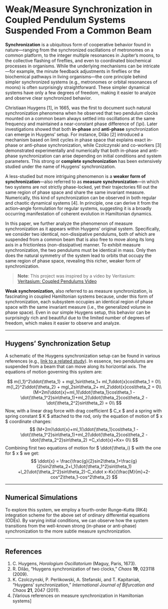 # Weak/Measure Synchronization in Coupled Pendulum Systems Suspended From a Common Beam

**Synchronization** is a ubiquitous form of cooperative behavior found in nature—ranging from the synchronized oscillations of metronomes on a common platform, to the integer multiple resonances in Jupiter’s moons, to the collective flashing of fireflies, and even to coordinated biochemical processes in organisms. While the underlying mechanisms can be intricate—for example, the minute feedback adjustments in fireflies or the biochemical pathways in living organisms—the core principle behind simpler synchronized systems (e.g., metronomes or orbital resonances of moons) is often surprisingly straightforward. These simpler dynamical systems have only a few degrees of freedom, making it easier to analyze and observe clear synchronized behavior.

Christiaan Huygens [1], in 1665, was the first to document such natural synchronization phenomena when he observed that two pendulum clocks mounted on a common beam always settled into oscillations at the same frequency and maintained a near-constant phase difference of \(\pi\). Later investigations showed that both **in-phase** and **anti-phase** synchronization can emerge in Huygens’ setup. For instance, Dilão [2] introduced a mechanism based on limit cycles in phase space that explains exact in-phase or anti-phase synchronization, while Czolczynski and co-workers [3] demonstrated experimentally and numerically that both in-phase and anti-phase synchronization can arise depending on initial conditions and system parameters. This strong or **complete synchronization** has been extensively studied under the name of Huygens’ synchronization.

A less-studied but more intriguing phenomenon is a **weaker form of synchronization**—also referred to as **measure synchronization**—in which two systems are not strictly phase-locked, yet their trajectories fill out the same region of phase space and share the same invariant measure. Numerically, this kind of synchronization can be observed in both regular and chaotic dynamical systems [4]. In principle, one can derive it from the action–angle formulation for regular systems, suggesting it is a broadly occurring manifestation of coherent evolution in Hamiltonian dynamics.

In this paper, we further analyze the phenomenon of measure synchronization as it appears within Huygens’ original system. Specifically, we consider two identical, non-dissipative pendulums, both of which are suspended from a common beam that is also free to move along its long axis in a frictionless (non-dissipative) manner. To exhibit measure synchronization, the two pendulums must be identical in mass. Only then does the natural symmetry of the system lead to orbits that occupy the same region of phase space, revealing this richer, weaker form of synchronization.

> **Note**: This project was inspired by a video by Veritasium:  
> [Veritasium: Coupled Pendulums Video](https://www.youtube.com/watch?v=t-_VPRCtiUg&t=85s)

**Weak synchronization,** also referred to as measure synchronization, is fascinating in coupled Hamiltonian systems because, under this form of synchronization, each subsystem occupies an identical region of phase space with the same invariant measure (i.e., the generalized volume in phase space). Even in our simple Huygens setup, this behavior can be surprisingly rich and beautiful due to the limited number of degrees of freedom, which makes it easier to observe and analyze.

---

## Huygens’ Synchronization Setup

A schematic of the Huygens synchronization setup can be found in various references (e.g., [link to a related study](https://royalsocietypublishing.org/doi/10.1098/rsos.170777)). In essence, two pendulums are suspended from a beam that can move along its horizontal axis. The equations of motion governing this system are:

$$
m{l_1}^2\ddot{\theta_1} + mgl_1sin\theta_1+ ml_1\ddot{x}cos\theta_1 = 0\\
m{l_2}^2\ddot{\theta_2} + mgl_2sin\theta_2+ ml_2\ddot{x}cos\theta_2 = 0\\
(M+2m)\ddot{x}+ml_1(\ddot{\theta_1}cos\theta_1 - \dot{\theta_1^2}sin\theta_1)+ml_2(\ddot{\theta_2}cos\theta_2 - \dot{\theta_2^2}sin\theta_2) =  0\\
$$
Now, with a linear drag force with drag coefficient $ C_x $ and a spring with spring constant $ K $ attached to the rod, only the equation of motion of $ x $ coordinate changes:
$$
(M+2m)\ddot{x}+ml_1(\ddot{\theta_1}cos\theta_1 - \dot{\theta_1^2}sin\theta_1)+ml_2(\ddot{\theta_2}cos\theta_2 - \dot{\theta_2^2}sin\theta_2) +C_x\dot{x}+Kx=  0\\
$$
Combining first two equations of motion for $ \ddot{\theta_i} $ with the one for $ x $ we get:
$$
\ddot{x} = \frac{\frac{g}{2}sin2\theta_1+\frac{g}{2}sin2\theta_2+l_1(\dot{\theta_1^2}sin\theta_1) +l_2(\dot{\theta_2^2}sin\theta_2)-C_x\dot x-Kx}{\frac{M}{m}+2-cos^2\theta_1-cos^2\theta_2}
$$

---

## Numerical Simulations

To explore this system, we employ a fourth-order Runge–Kutta (RK4) integration scheme for the above set of ordinary differential equations (ODEs). By varying initial conditions, we can observe how the system transitions from the well-known strong (in-phase or anti-phase) synchronization to the more subtle measure synchronization. 

---

## References

1. C. Huygens, *Horologium Oscillatorium* (Maguy, Paris, 1673).  
2. R. Dilão, “Huygens synchronization of two clocks,” *Chaos* **19**, 023118 (2009).  
3. K. Czolczynski, P. Perlikowski, A. Stefanski, and T. Kapitaniak, “Huygens’ synchronization,” *International Journal of Bifurcation and Chaos* **21**, 2047 (2011).  
4. [Various references on measure synchronization in Hamiltonian systems]
